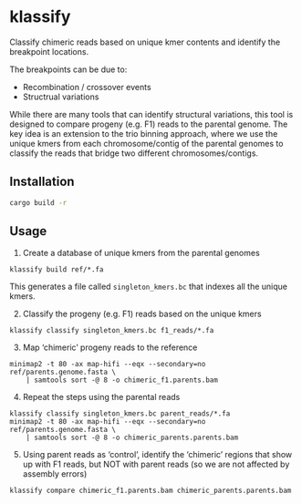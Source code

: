 # klassify

Classify chimeric reads based on unique kmer contents and identify the
breakpoint locations.

The breakpoints can be due to:

- Recombination / crossover events
- Structrual variations

While there are many tools that can identify structural variations, this tool
is designed to compare progeny (e.g. F1) reads to the parental genome. The key
idea is an extension to the trio binning approach, where we use the unique kmers
from each chromosome/contig of the parental genomes to classify the reads that
bridge two different chromosomes/contigs.

## Installation

```bash
cargo build -r
```

## Usage

1. Create a database of unique kmers from the parental genomes

```console
klassify build ref/*.fa
```

This generates a file called `singleton_kmers.bc` that indexes all the unique kmers.

2. Classify the progeny (e.g. F1) reads based on the unique kmers

```console
klassify classify singleton_kmers.bc f1_reads/*.fa
```

3. Map ‘chimeric’ progeny reads to the reference

```console
minimap2 -t 80 -ax map-hifi --eqx --secondary=no ref/parents.genome.fasta \
    | samtools sort -@ 8 -o chimeric_f1.parents.bam
```

4. Repeat the steps using the parental reads

```console
klassify classify singleton_kmers.bc parent_reads/*.fa
minimap2 -t 80 -ax map-hifi --eqx --secondary=no ref/parents.genome.fasta \
    | samtools sort -@ 8 -o chimeric_parents.parents.bam
```

5. Using parent reads as ‘control’, identify the ‘chimeric’ regions that show up with F1 reads, but NOT with parent reads (so we are not affected by assembly errors)

```console
klassify compare chimeric_f1.parents.bam chimeric_parents.parents.bam
```
